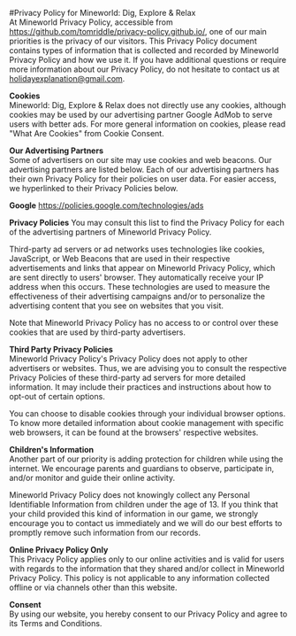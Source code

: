 #Privacy Policy for Mineworld: Dig, Explore & Relax  
At Mineworld Privacy Policy, accessible from https://github.com/tomriddIe/privacy-policy.github.io/, one of our main priorities is the privacy of our visitors. This Privacy Policy document contains types of information that is collected and recorded by Mineworld Privacy Policy and how we use it. If you have additional questions or require more information about our Privacy Policy, do not hesitate to contact us at holidayexplanation@gmail.com.

**Cookies**  
Mineworld: Dig, Explore & Relax does not directly use any cookies, although cookies may be used by our advertising partner Google AdMob to serve users with better ads. For more general information on cookies, please read "What Are Cookies" from Cookie Consent.

**Our Advertising Partners**  
Some of advertisers on our site may use cookies and web beacons. Our advertising partners are listed below. Each of our advertising partners has their own Privacy Policy for their policies on user data. For easier access, we hyperlinked to their Privacy Policies below.

**Google**
https://policies.google.com/technologies/ads

**Privacy Policies**
You may consult this list to find the Privacy Policy for each of the advertising partners of Mineworld Privacy Policy.

Third-party ad servers or ad networks uses technologies like cookies, JavaScript, or Web Beacons that are used in their respective advertisements and links that appear on Mineworld Privacy Policy, which are sent directly to users' browser. They automatically receive your IP address when this occurs. These technologies are used to measure the effectiveness of their advertising campaigns and/or to personalize the advertising content that you see on websites that you visit.

Note that Mineworld Privacy Policy has no access to or control over these cookies that are used by third-party advertisers.

**Third Party Privacy Policies**  
Mineworld Privacy Policy's Privacy Policy does not apply to other advertisers or websites. Thus, we are advising you to consult the respective Privacy Policies of these third-party ad servers for more detailed information. It may include their practices and instructions about how to opt-out of certain options.

You can choose to disable cookies through your individual browser options. To know more detailed information about cookie management with specific web browsers, it can be found at the browsers' respective websites.

**Children's Information**  
Another part of our priority is adding protection for children while using the internet. We encourage parents and guardians to observe, participate in, and/or monitor and guide their online activity.

Mineworld Privacy Policy does not knowingly collect any Personal Identifiable Information from children under the age of 13. If you think that your child provided this kind of information in our game, we strongly encourage you to contact us immediately and we will do our best efforts to promptly remove such information from our records.

**Online Privacy Policy Only**  
This Privacy Policy applies only to our online activities and is valid for users with regards to the information that they shared and/or collect in Mineworld Privacy Policy. This policy is not applicable to any information collected offline or via channels other than this website.

**Consent**  
By using our website, you hereby consent to our Privacy Policy and agree to its Terms and Conditions.
